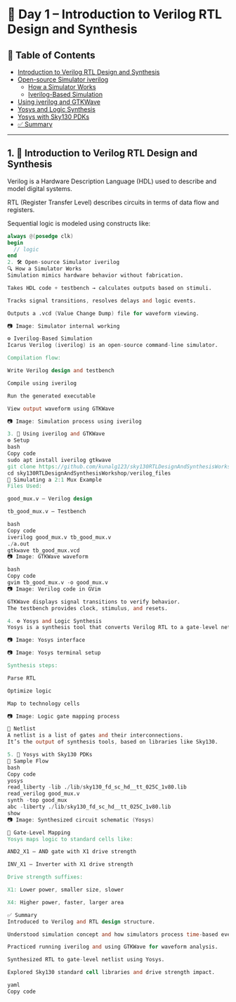 # 📘 Day 1 – Introduction to Verilog RTL Design and Synthesis

## 📑 Table of Contents
- [Introduction to Verilog RTL Design and Synthesis](#1-🧠-introduction-to-verilog-rtl-design-and-synthesis)
- [Open-source Simulator iverilog](#2-🛠️-open-source-simulator-iverilog)
  - [How a Simulator Works](#🔍-how-a-simulator-works)
  - [Iverilog-Based Simulation](#⚙️-iverilog-based-simulation)
- [Using iverilog and GTKWave](#3-🧪-using-iverilog-and-gtkwave)
- [Yosys and Logic Synthesis](#4-⚙️-yosys-and-logic-synthesis)
- [Yosys with Sky130 PDKs](#5-🧪-yosys-with-sky130-pdks)
- [✅ Summary](#✅-summary)

---

## 1. 🧠 Introduction to Verilog RTL Design and Synthesis

Verilog is a Hardware Description Language (HDL) used to describe and model digital systems.

RTL (Register Transfer Level) describes circuits in terms of data flow and registers.

Sequential logic is modeled using constructs like:

```verilog
always @(posedge clk)
begin
  // logic
end
2. 🛠️ Open-source Simulator iverilog
🔍 How a Simulator Works
Simulation mimics hardware behavior without fabrication.

Takes HDL code + testbench → calculates outputs based on stimuli.

Tracks signal transitions, resolves delays and logic events.

Outputs a .vcd (Value Change Dump) file for waveform viewing.

📷 Image: Simulator internal working

⚙️ Iverilog-Based Simulation
Icarus Verilog (iverilog) is an open-source command-line simulator.

Compilation flow:

Write Verilog design and testbench

Compile using iverilog

Run the generated executable

View output waveform using GTKWave

📷 Image: Simulation process using iverilog

3. 🧪 Using iverilog and GTKWave
⚙️ Setup
bash
Copy code
sudo apt install iverilog gtkwave
git clone https://github.com/kunalg123/sky130RTLDesignAndSynthesisWorkshop.git
cd sky130RTLDesignAndSynthesisWorkshop/verilog_files
🧩 Simulating a 2:1 Mux Example
Files Used:

good_mux.v – Verilog design

tb_good_mux.v – Testbench

bash
Copy code
iverilog good_mux.v tb_good_mux.v
./a.out
gtkwave tb_good_mux.vcd
📷 Image: GTKWave waveform

bash
Copy code
gvim tb_good_mux.v -o good_mux.v
📷 Image: Verilog code in GVim

GTKWave displays signal transitions to verify behavior.
The testbench provides clock, stimulus, and resets.

4. ⚙️ Yosys and Logic Synthesis
Yosys is a synthesis tool that converts Verilog RTL to a gate-level netlist.

📷 Image: Yosys interface

📷 Image: Yosys terminal setup

Synthesis steps:

Parse RTL

Optimize logic

Map to technology cells

📷 Image: Logic gate mapping process

🧱 Netlist
A netlist is a list of gates and their interconnections.
It’s the output of synthesis tools, based on libraries like Sky130.

5. 🧪 Yosys with Sky130 PDKs
🧰 Sample Flow
bash
Copy code
yosys
read_liberty -lib ./lib/sky130_fd_sc_hd__tt_025C_1v80.lib
read_verilog good_mux.v
synth -top good_mux
abc -liberty ./lib/sky130_fd_sc_hd__tt_025C_1v80.lib
show
📷 Image: Synthesized circuit schematic (Yosys)

🧠 Gate-Level Mapping
Yosys maps logic to standard cells like:

AND2_X1 – AND gate with X1 drive strength

INV_X1 – Inverter with X1 drive strength

Drive strength suffixes:

X1: Lower power, smaller size, slower

X4: Higher power, faster, larger area

✅ Summary
Introduced to Verilog and RTL design structure.

Understood simulation concept and how simulators process time-based events.

Practiced running iverilog and using GTKWave for waveform analysis.

Synthesized RTL to gate-level netlist using Yosys.

Explored Sky130 standard cell libraries and drive strength impact.

yaml
Copy code
